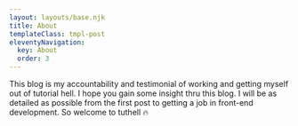 ```yaml
---
layout: layouts/base.njk
title: About
templateClass: tmpl-post
eleventyNavigation:
  key: About
  order: 3
---
```


This blog is my accountability and testimonial of working and getting myself out of tutorial hell. I hope you gain some insight thru this blog. I will be as detailed as possible from the first post to getting a job in front-end development. So welcome to tuthell 🔥
